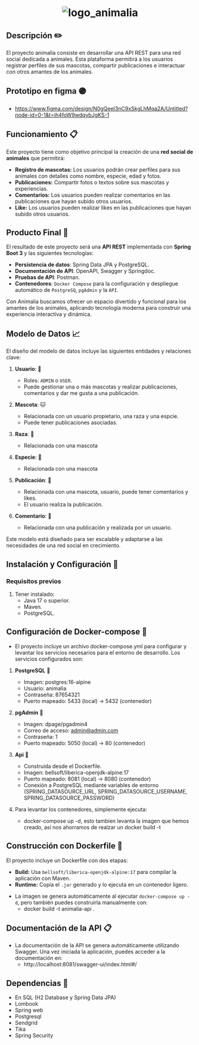 
<h1 align="center">
    <img src="https://github.com/user-attachments/assets/61a2b517-d3e3-4168-af93-143d02472ed1" alt="logo_animalia">
</h1>

## Descripción :pencil2:
El proyecto animalia consiste en desarrollar una API REST para una red social dedicada a animales. Esta plataforma permitirá a los usuarios registrar perfiles de sus mascotas, compartir publicaciones e interactuar con otros amantes de los animales.

## Prototipo en figma :purple_circle:
- https://www.figma.com/design/N0gQeeI3nC9xSkgLhMqa2A/Untitled?node-id=0-1&t=ih4foW9wdqybJgKS-1
 
## Funcionamiento :clipboard:
Este proyecto tiene como objetivo principal la creación de una **red social de animales** que permitirá:
- **Registro de mascotas:** Los usuarios podrán crear perfiles para sus animales con detalles como nombre, especie, edad y fotos.
- **Publicaciones:** Compartir fotos o textos sobre sus mascotas y experiencias.
- **Comentarios:** Los usuarios pueden realizar comentarios en las publicaciones que hayan subido otros usuarios.
- **Like:** Los usuarios pueden realizar likes en las publicaciones que hayan subido otros usuarios.
  
## Producto Final :raised_hands:
El resultado de este proyecto será una **API REST** implementada con **Spring Boot 3** y las siguientes tecnologías:

- **Persistencia de datos**: Spring Data JPA y PostgreSQL.
- **Documentación de API**: OpenAPI, Swagger y Springdoc.
- **Pruebas de API**: Postman.
-  **Contenedores**: `Docker Compose` para la configuración y despliegue automático de `PostgreSQ`, `pgAdmin` y la `API`.

Con Animalia buscamos ofrecer un espacio divertido y funcional para los amantes de los animales, aplicando tecnología moderna para construir una experiencia interactiva y dinámica.


## Modelo de Datos :chart_with_upwards_trend:
El diseño del modelo de datos incluye las siguientes entidades y relaciones clave:

1. **Usuario**: :woman:
   - Roles: `ADMIN` o `USER`.
   - Puede gestionar una o más mascotas y realizar publicaciones, comentarios y dar me gusta a una publicación.

2. **Mascota**: :cat:
   - Relacionada con un usuario propietario, una raza y una espcie.
   - Puede tener publicaciones asociadas.

3. **Raza**: :penguin:
   - Relacionada con una mascota

4. **Especie**: :frog:
   - Relacionada con una mascota

5. **Publicación**: :camera_flash:
   - Relacionada con una mascota, usuario, puede tener comentarios y likes.
   - El usuario realiza la publicación.
     
6. **Comentario**: :speech_balloon:
   - Relacionada con una publicación y realizada por un usuario.

Este modelo está diseñado para ser escalable y adaptarse a las necesidades de una red social en crecimiento.

## Instalación y Configuración :closed_lock_with_key:

### Requisitos previos
1. Tener instalado:
   - Java 17 o superior.
   - Maven.
   - PostgreSQL.
    
## Configuración de Docker-compose :whale:
- El proyecto incluye un archivo docker-compose.yml para configurar y levantar los servicios necesarios para el entorno de desarrollo. Los servicios configurados son:
  
1. **PostgreSQL** :elephant:
   * Imagen: postgres:16-alpine
   * Usuario: animalia
   * Contraseña: 87654321
   * Puerto mapeado: 5433 (local) → 5432 (contenedor)
  
2. **pgAdmin** :elephant:
   * Imagen: dpage/pgadmin4
   * Correo de acceso: admin@admin.com
   * Contraseña: 1
   * Puerto mapeado: 5050 (local) → 80 (contenedor)
  
3. **Api** :elephant:
   * Construida desde el Dockerfile.
   * Imagen: bellsoft/liberica-openjdk-alpine:17
   * Puerto mapeado: 8081 (local) → 8080 (contenedor)
   * Conexión a PostgreSQL mediante variables de entorno (SPRING_DATASOURCE_URL, SPRING_DATASOURCE_USERNAME, SPRING_DATASOURCE_PASSWORD)
  
4. Para levantar los contenedores, simplemente ejecuta:
   - docker-compose up -d, esto tambien levanta la imagen que hemos creado, así nos ahorramos de realzar un docker build -t

## Construcción con Dockerfile :hammer:
El proyecto incluye un Dockerfile con dos etapas:
  * **Build:** Usa `bellsoft/liberica-openjdk-alpine:17` para compilar la aplicación con Maven.
  * **Runtime:** Copia el `.jar` generado y lo ejecuta en un contenedor ligero.
- La imagen se genera automáticamente al ejecutar `docker-compose up -d`, pero también puedes construirla manualmente con:
  * docker build -t animalia-api .

## Documentación de la API  :clipboard:
* La documentación de la API se genera automáticamente utilizando Swagger. Una vez iniciada la aplicación, puedes acceder a la documentación en:
   * http://localhost:8081/swagger-ui/index.html#/
 
## Dependencias :pencil:
   * En SQL (H2 Database y Spring Data JPA)
   * Lombook
   * Spring web
   * Postgresql
   * Sendgrid
   * Tika
   * Spring Security
